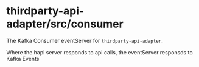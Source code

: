 # thirdparty-api-adapter/src/consumer

The Kafka Consumer eventServer for `thirdparty-api-adapter`.

Where the hapi server responds to api calls, the eventServer responsds to Kafka Events